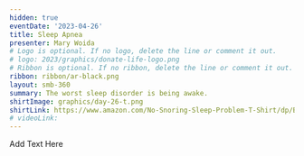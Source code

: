 ```yaml
---
hidden: true
eventDate: '2023-04-26'
title: Sleep Apnea
presenter: Mary Woida
# Logo is optional. If no logo, delete the line or comment it out.
# logo: 2023/graphics/donate-life-logo.png
# Ribbon is optional. If no ribbon, delete the line or comment it out.
ribbon: ribbon/ar-black.png
layout: smb-360
summary: The worst sleep disorder is being awake.
shirtImage: graphics/day-26-t.png
shirtLink: https://www.amazon.com/No-Snoring-Sleep-Problem-T-Shirt/dp/B07TB5M77Y/ref=d_gear_dw_dp_gn_sccl_1_3/130-0054316-8181678?pd_rd_w=ycTXS&content-id=amzn1.sym.98cd7395-1427-4463-ba2f-d9a4c6e9990c&pf_rd_p=98cd7395-1427-4463-ba2f-d9a4c6e9990c&pf_rd_r=SP9RK52SGNKYZQ6BWC0H&pd_rd_wg=5WYnG&pd_rd_r=281c7ed0-6394-4776-97b3-2b20696380d1&pd_rd_i=B07TB5M77Y&psc=1
# videoLink:
---
```


Add Text Here
